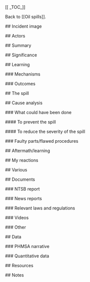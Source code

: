 \[\[ \_TOC_]]

Back to \[\[Oil spills\]\].

\## Incident image

\## Actors

\## Summary

\## Significance

\## Learning

\### Mechanisms

\### Outcomes

\## The spill

\## Cause analysis

\### What could have been done

\#### To prevent the spill

\#### To reduce the severity of the spill

\### Faulty parts/flawed procedures

\## Aftermath/learning

\## My reactions

\## Various

\## Documents

\### NTSB report

\### News reports

\### Relevant laws and regulations

\### Videos

\### Other

\## Data

\### PHMSA narrative

\### Quantitative data

\## Resources

\## Notes